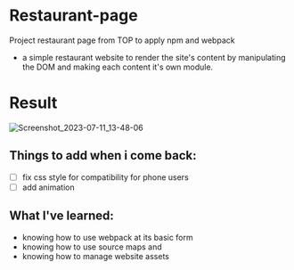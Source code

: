 # Restaurant-page
Project restaurant page from TOP to apply npm and webpack
- a simple restaurant website to render the site's content by manipulating the DOM and making each content it's own module. 
# Result
![Screenshot_2023-07-11_13-48-06](https://github.com/jenzie68/Restaurant-page/assets/120878346/0005e312-12a5-4b30-a29a-97c1496275d5)
## Things to add when i come back:
- [ ] fix css style for compatibility for phone users
- [ ] add animation
## What I've learned: 
- knowing how to use webpack at its basic form
- knowing how to use source maps and
- knowing how to manage website assets
